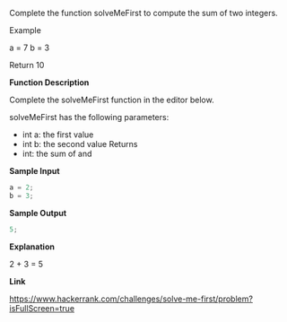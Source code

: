 Complete the function solveMeFirst to compute the sum of two integers.

Example

a = 7
b = 3

Return 10

**Function Description**

Complete the solveMeFirst function in the editor below.

solveMeFirst has the following parameters:

- int a: the first value
- int b: the second value
  Returns
- int: the sum of and

**Sample Input**

```ts
a = 2;
b = 3;
```

**Sample Output**

```ts
5;
```

**Explanation**

2 + 3 = 5

**Link**

https://www.hackerrank.com/challenges/solve-me-first/problem?isFullScreen=true
